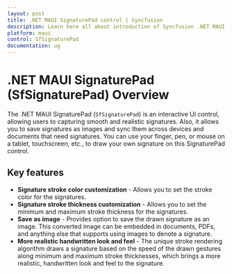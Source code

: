 ```yaml
---
layout: post
title: .NET MAUI SignaturePad control | Syncfusion
description: Learn here all about introduction of Syncfusion .NET MAUI SignaturePad (SfSignaturePad) widget, its features, and more.
platform: maui
control: SfSignaturePad
documentation: ug
---
```


# .NET MAUI SignaturePad (SfSignaturePad) Overview

The .NET MAUI SignaturePad (`SfSignaturePad`) is an interactive UI control, allowing users to capturing smooth and realistic signatures. Also, it allows you to save signatures as images and sync them across devices and documents that need signatures. You can use your finger, pen, or mouse on a tablet, touchscreen, etc., to draw your own signature on this SignaturePad control.

## Key features

* **Signature stroke color customization** - Allows you to set the stroke color for the signatures.
* **Signature stroke thickness customization** - Allows you to set the minimum and maximum stroke thickness for the signatures.
* **Save as image** - Provides option to save the drawn signature as an image. This converted image can be embedded in documents, PDFs, and anything else that supports using images to denote a signature. 
* **More realistic handwritten look and feel** - The unique stroke rendering algorithm draws a signature based on the speed of the drawn gestures along minimum and maximum stroke thicknesses, which brings a more realistic, handwritten look and feel to the signature.

